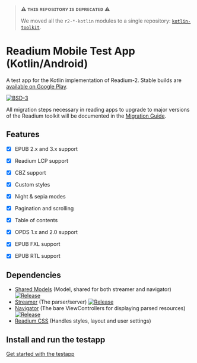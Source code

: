 > **:warning: ᴛʜɪs ʀᴇᴘᴏsɪᴛᴏʀʏ ɪs ᴅᴇᴘʀᴇᴄᴀᴛᴇᴅ :warning:**
>
> We moved all the `r2-*-kotlin` modules to a single repository: [`kotlin-toolkit`](https://github.com/readium/kotlin-toolkit).

# Readium Mobile Test App (Kotlin/Android)

A test app for the Kotlin implementation of Readium-2. Stable builds are [available on Google Play](https://play.google.com/apps/testing/org.readium.r2reader).

[![BSD-3](https://img.shields.io/badge/License-BSD--3-brightgreen.svg)](https://opensource.org/licenses/BSD-3-Clause)

All migration steps necessary in reading apps to upgrade to major versions of the Readium toolkit will be documented in the [Migration Guide](https://readium.org/mobile/kotlin/migration-guide).

## Features

- [x] EPUB 2.x and 3.x support
- [x] Readium LCP support
- [x] CBZ support
- [x] Custom styles
- [x] Night & sepia modes
- [x] Pagination and scrolling
- [x] Table of contents
- [x] OPDS 1.x and 2.0 support
- [x] EPUB FXL support
- [x] EPUB RTL support


## Dependencies

- [Shared Models](https://github.com/readium/r2-shared-kotlin) (Model, shared for both streamer and navigator) [![Release](https://jitpack.io/v/readium/r2-shared-kotlin.svg)](https://jitpack.io/#readium/r2-shared-kotlin)
- [Streamer](https://github.com/readium/r2-streamer-kotlin) (The parser/server) [![Release](https://jitpack.io/v/readium/r2-streamer-kotlin.svg)](https://jitpack.io/#readium/r2-streamer-kotlin) 
- [Navigator](https://github.com/readium/r2-navigator-kotlin) (The bare ViewControllers for displaying parsed resources) [![Release](https://jitpack.io/v/readium/r2-navigator-kotlin.svg)](https://jitpack.io/#readium/r2-navigator-kotlin)
- [Readium CSS](https://github.com/readium/readium-css) (Handles styles, layout and user settings)

## Install and run the testapp
[Get started with the testapp](https://github.com/readium/r2-workspace-kotlin/blob/master/README.md)


